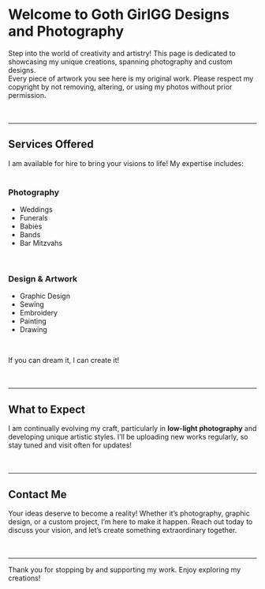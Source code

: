 # Welcome to Goth GirlGG Designs and Photography  

Step into the world of creativity and artistry! This page is dedicated to showcasing my unique creations, spanning photography and custom designs. <br>
Every piece of artwork you see here is my original work. Please respect my copyright by not removing, altering, or using my photos without prior permission.  
<br><br>

---

## **Services Offered**  
I am available for hire to bring your visions to life! My expertise includes:  
<br>

### **Photography**  
- Weddings  
- Funerals  
- Babies  
- Bands  
- Bar Mitzvahs  
<br>

### **Design & Artwork**  
- Graphic Design  
- Sewing  
- Embroidery  
- Painting  
- Drawing  
<br>

If you can dream it, I can create it!  
<br><br>

---

## **What to Expect**  
I am continually evolving my craft, particularly in **low-light photography** and developing unique artistic styles. I’ll be uploading new works regularly, so stay tuned and visit often for updates!  
<br><br>

---

## **Contact Me**  
Your ideas deserve to become a reality! Whether it’s photography, graphic design, or a custom project, I’m here to make it happen. Reach out today to discuss your vision, and let’s create something extraordinary together.  
<br><br>

---

Thank you for stopping by and supporting my work. Enjoy exploring my creations!
